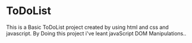 # ToDoList
This is a Basic ToDoList project created by using html and css and javascript.
By Doing this project i've leant javaScript DOM Manipulations..
